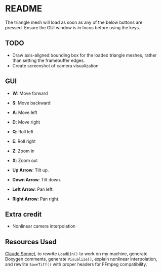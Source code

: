 # README

The triangle mesh will load as soon as any of the below buttons
are pressed. Ensure the GUI window is in focus before using the keys.

## TODO

- Draw axis-aligned bounding box for the loaded triangle meshes, rather than setting the framebuffer edges.
- Create screenshot of camera visualization

## GUI

- **W**: Move forward
- **S**: Move backward
- **A**: Move left
- **D**: Move right
- **Q**: Roll left
- **E**: Roll right
- **Z**: Zoom in
- **X**: Zoom out

- **Up Arrow**: Tilt up.
- **Down Arrow**: Tilt down.
- **Left Arrow**: Pan left.
- **Right Arrow**: Pan right.

## Extra credit

- Nonlinear camera interpolation

## Resources Used

[Claude Sonnet](claude.ai), to rewrite `LoadBin()` to work on my machine, generate Doxygen comments, generate `Visualize()`,
explain nonlinear interpolation, and rewrite `SaveTiff()` with
proper headers for FFmpeg compatibility.
